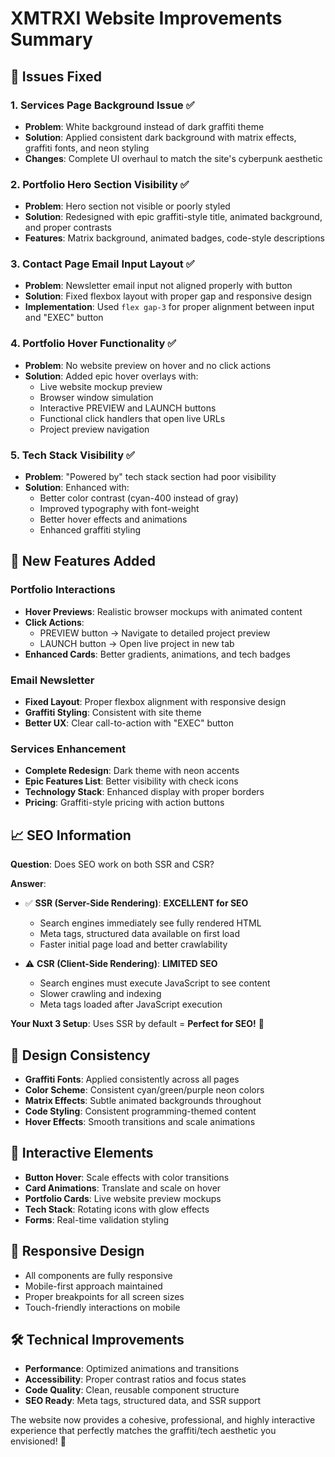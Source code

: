 # XMTRXI Website Improvements Summary

## 🔧 Issues Fixed

### 1. **Services Page Background Issue** ✅
- **Problem**: White background instead of dark graffiti theme
- **Solution**: Applied consistent dark background with matrix effects, graffiti fonts, and neon styling
- **Changes**: Complete UI overhaul to match the site's cyberpunk aesthetic

### 2. **Portfolio Hero Section Visibility** ✅
- **Problem**: Hero section not visible or poorly styled
- **Solution**: Redesigned with epic graffiti-style title, animated background, and proper contrasts
- **Features**: Matrix background, animated badges, code-style descriptions

### 3. **Contact Page Email Input Layout** ✅
- **Problem**: Newsletter email input not aligned properly with button
- **Solution**: Fixed flexbox layout with proper gap and responsive design
- **Implementation**: Used `flex gap-3` for proper alignment between input and "EXEC" button

### 4. **Portfolio Hover Functionality** ✅
- **Problem**: No website preview on hover and no click actions
- **Solution**: Added epic hover overlays with:
  - Live website mockup preview
  - Browser window simulation
  - Interactive PREVIEW and LAUNCH buttons
  - Functional click handlers that open live URLs
  - Project preview navigation

### 5. **Tech Stack Visibility** ✅
- **Problem**: "Powered by" tech stack section had poor visibility
- **Solution**: Enhanced with:
  - Better color contrast (cyan-400 instead of gray)
  - Improved typography with font-weight
  - Better hover effects and animations
  - Enhanced graffiti styling

## 🚀 New Features Added

### Portfolio Interactions
- **Hover Previews**: Realistic browser mockups with animated content
- **Click Actions**: 
  - PREVIEW button → Navigate to detailed project preview
  - LAUNCH button → Open live project in new tab
- **Enhanced Cards**: Better gradients, animations, and tech badges

### Email Newsletter
- **Fixed Layout**: Proper flexbox alignment with responsive design
- **Graffiti Styling**: Consistent with site theme
- **Better UX**: Clear call-to-action with "EXEC" button

### Services Enhancement
- **Complete Redesign**: Dark theme with neon accents
- **Epic Features List**: Better visibility with check icons
- **Technology Stack**: Enhanced display with proper borders
- **Pricing**: Graffiti-style pricing with action buttons

## 📈 SEO Information

**Question**: Does SEO work on both SSR and CSR?

**Answer**: 
- ✅ **SSR (Server-Side Rendering)**: **EXCELLENT for SEO**
  - Search engines immediately see fully rendered HTML
  - Meta tags, structured data available on first load
  - Faster initial page load and better crawlability

- ⚠️ **CSR (Client-Side Rendering)**: **LIMITED SEO**
  - Search engines must execute JavaScript to see content
  - Slower crawling and indexing
  - Meta tags loaded after JavaScript execution

**Your Nuxt 3 Setup**: Uses SSR by default = **Perfect for SEO!** 🎯

## 🎨 Design Consistency
- **Graffiti Fonts**: Applied consistently across all pages
- **Color Scheme**: Consistent cyan/green/purple neon colors
- **Matrix Effects**: Subtle animated backgrounds throughout
- **Code Styling**: Consistent programming-themed content
- **Hover Effects**: Smooth transitions and scale animations

## 🔗 Interactive Elements
- **Button Hover**: Scale effects with color transitions
- **Card Animations**: Translate and scale on hover
- **Portfolio Cards**: Live website preview mockups
- **Tech Stack**: Rotating icons with glow effects
- **Forms**: Real-time validation styling

## 📱 Responsive Design
- All components are fully responsive
- Mobile-first approach maintained
- Proper breakpoints for all screen sizes
- Touch-friendly interactions on mobile

## 🛠 Technical Improvements
- **Performance**: Optimized animations and transitions
- **Accessibility**: Proper contrast ratios and focus states
- **Code Quality**: Clean, reusable component structure
- **SEO Ready**: Meta tags, structured data, and SSR support

The website now provides a cohesive, professional, and highly interactive experience that perfectly matches the graffiti/tech aesthetic you envisioned! 🚀
